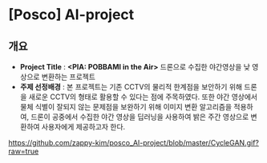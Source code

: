 # [Posco] AI-project
## 개요
- **Project Title**
 : **<PIA: POBBAMI in the Air>** 드론으로 수집한 야간영상을 낮 영상으로 변환하는 프로젝트
- **주제 선정배경** : 본 프로젝트는 기존 CCTV의 물리적 한계점을 보안하기 위해 드론을 새로운 CCTV의 형태로 활용할 수 있다는 점에 주목하였다. 또한 야간 영상에서 물체 식별이 잘되지 않는 문제점을 보완하기 위해 이미지 변환 알고리즘을 적용하여, 드론이 공중에서 수집한 야간 영상을 딥러닝을 사용하여 밝은 주간 영상으로 변환하여 사용자에게 제공하고자 한다. 

https://github.com/zappy-kim/posco_AI-project/blob/master/CycleGAN.gif?raw=true
